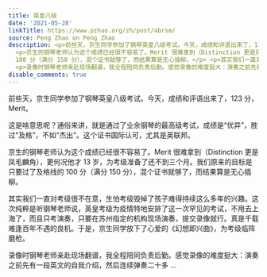 ```yaml
---
title: 英皇八级
date: '2021-05-28'
linkTitle: https://www.pzhao.org/zh/post/abrsm/
source: Peng Zhao on Peng Zhao
description: <p>前些天，京生同学参加了钢琴英皇八级考试。今天，成绩和评语出来了，123 分，Merit。</p> <p>这是啥意思呢？通俗来讲，就是通过了业余钢琴的最高级考试，成绩是“优异”，胜过“及格”，不如“杰出”。这个证书国际认可，尤其是英联邦。</p>
  <p>京生的钢琴老师认为这个成绩已经很不容易了。Merit 很难拿到（Distinction 更是凤毛麟角），更何况他才 13 岁，为考级准备了还不到三个月。我们原来的目标是只要过了及格线的
  100 分（满分 150 分），混个证书就够了，而结果算是无心插柳。</p> <p>其实我们一直对考级很不在意，生怕考级毁掉了孩子难得持续这么多年的兴趣。这次纯粹是听钢琴老师说，英皇考级为疫情特地安排了这一次罕见的考试，不用去上海了，而且只考演奏，只要在苏州指定的机构现场演奏，提交录像就行。真是千载难逢百年不遇的良机。于是，京生同学放下了心爱的《幻想即兴曲》，为考级临阵磨枪。</p>
  <p>录像时钢琴老师亲赴现场翻谱，我全程陪同负责后勤。感觉录像的难度挺大：演奏之前先有一段英文的自我介绍，然后连续弹奏二十多 ...
disable_comments: true
---
```

<p>前些天，京生同学参加了钢琴英皇八级考试。今天，成绩和评语出来了，123 分，Merit。</p> <p>这是啥意思呢？通俗来讲，就是通过了业余钢琴的最高级考试，成绩是“优异”，胜过“及格”，不如“杰出”。这个证书国际认可，尤其是英联邦。</p> <p>京生的钢琴老师认为这个成绩已经很不容易了。Merit 很难拿到（Distinction 更是凤毛麟角），更何况他才 13 岁，为考级准备了还不到三个月。我们原来的目标是只要过了及格线的 100 分（满分 150 分），混个证书就够了，而结果算是无心插柳。</p> <p>其实我们一直对考级很不在意，生怕考级毁掉了孩子难得持续这么多年的兴趣。这次纯粹是听钢琴老师说，英皇考级为疫情特地安排了这一次罕见的考试，不用去上海了，而且只考演奏，只要在苏州指定的机构现场演奏，提交录像就行。真是千载难逢百年不遇的良机。于是，京生同学放下了心爱的《幻想即兴曲》，为考级临阵磨枪。</p> <p>录像时钢琴老师亲赴现场翻谱，我全程陪同负责后勤。感觉录像的难度挺大：演奏之前先有一段英文的自我介绍，然后连续弹奏二十多 ...